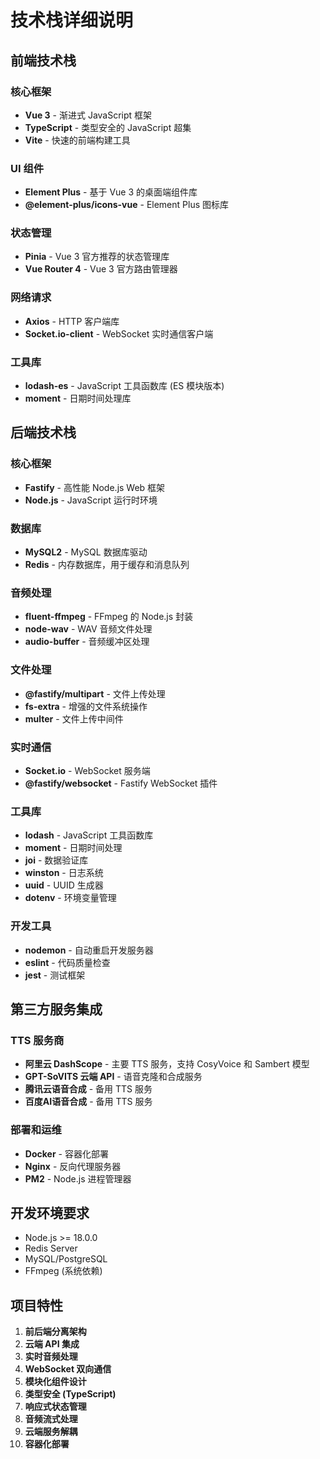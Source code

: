 # 技术栈详细说明

## 前端技术栈

### 核心框架
- **Vue 3** - 渐进式 JavaScript 框架
- **TypeScript** - 类型安全的 JavaScript 超集
- **Vite** - 快速的前端构建工具

### UI 组件
- **Element Plus** - 基于 Vue 3 的桌面端组件库
- **@element-plus/icons-vue** - Element Plus 图标库

### 状态管理
- **Pinia** - Vue 3 官方推荐的状态管理库
- **Vue Router 4** - Vue 3 官方路由管理器

### 网络请求
- **Axios** - HTTP 客户端库
- **Socket.io-client** - WebSocket 实时通信客户端

### 工具库
- **lodash-es** - JavaScript 工具函数库 (ES 模块版本)
- **moment** - 日期时间处理库

## 后端技术栈

### 核心框架
- **Fastify** - 高性能 Node.js Web 框架
- **Node.js** - JavaScript 运行时环境

### 数据库
- **MySQL2** - MySQL 数据库驱动
- **Redis** - 内存数据库，用于缓存和消息队列

### 音频处理
- **fluent-ffmpeg** - FFmpeg 的 Node.js 封装
- **node-wav** - WAV 音频文件处理
- **audio-buffer** - 音频缓冲区处理

### 文件处理
- **@fastify/multipart** - 文件上传处理
- **fs-extra** - 增强的文件系统操作
- **multer** - 文件上传中间件

### 实时通信
- **Socket.io** - WebSocket 服务端
- **@fastify/websocket** - Fastify WebSocket 插件

### 工具库
- **lodash** - JavaScript 工具函数库
- **moment** - 日期时间处理
- **joi** - 数据验证库
- **winston** - 日志系统
- **uuid** - UUID 生成器
- **dotenv** - 环境变量管理

### 开发工具
- **nodemon** - 自动重启开发服务器
- **eslint** - 代码质量检查
- **jest** - 测试框架

## 第三方服务集成

### TTS 服务商
- **阿里云 DashScope** - 主要 TTS 服务，支持 CosyVoice 和 Sambert 模型
- **GPT-SoVITS 云端 API** - 语音克隆和合成服务
- **腾讯云语音合成** - 备用 TTS 服务
- **百度AI语音合成** - 备用 TTS 服务

### 部署和运维
- **Docker** - 容器化部署
- **Nginx** - 反向代理服务器
- **PM2** - Node.js 进程管理器

## 开发环境要求

- Node.js >= 18.0.0
- Redis Server
- MySQL/PostgreSQL
- FFmpeg (系统依赖)

## 项目特性

1. **前后端分离架构**
2. **云端 API 集成**
3. **实时音频处理**
4. **WebSocket 双向通信**
5. **模块化组件设计**
6. **类型安全 (TypeScript)**
7. **响应式状态管理**
8. **音频流式处理**
9. **云端服务解耦**
10. **容器化部署**